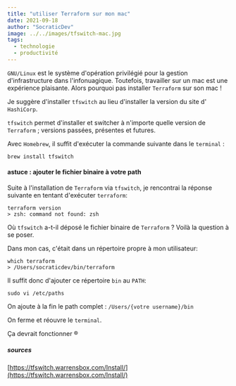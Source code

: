 ```yaml
---
title: "utiliser Terraform sur mon mac"
date: 2021-09-18
author: "SocraticDev"
image: ../../images/tfswitch-mac.jpg
tags:
  - technologie
  - productivité
---
```


`GNU/Linux` est le système d'opération privilégié pour la gestion d'infrastructure dans l'infonuagique. Toutefois, travailler sur un mac est une expérience plaisante. Alors pourquoi pas installer `Terraform` sur son mac !

Je suggère d'installer `tfswitch` au lieu d'installer la version du site d' `HashiCorp`.

`tfswitch` permet d'installer et switcher à n'importe quelle version de `Terraform` ; versions passées, présentes et futures.

Avec `Homebrew`, il suffit d'exécuter la commande suivante dans le `terminal` :

```
brew install tfswitch
```

#### astuce : ajouter le fichier binaire à votre path

Suite à l'installation de `Terraform` via `tfswitch`, je rencontrai la réponse suivante en tentant d'exécuter `terraform`:

```
terraform version
> zsh: command not found: zsh
```

Où `tfswitch` a-t-il déposé le fichier binaire de `Terraform` ? Voilà la question à se poser.

Dans mon cas, c'était dans un répertoire propre à mon utilisateur:

```
which terraform
> /Users/socraticdev/bin/terraform
```

Il suffit donc d'ajouter ce répertoire `bin` au `PATH`:

```
sudo vi /etc/paths
```

On ajoute à la fin le path complet : `/Users/{votre username}/bin`

On ferme et réouvre le `terminal`.

Ça devrait fonctionner ®️

##### sources

[https://tfswitch.warrensbox.com/Install/](https://tfswitch.warrensbox.com/Install/)
